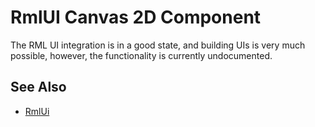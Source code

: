 # RmlUI Canvas 2D Component

<!-- PAGE IS TODO -->

The RML UI integration is in a good state, and building UIs is very much possible, however, the functionality is currently undocumented.

## See Also

* [RmlUi](rmlui.md)
